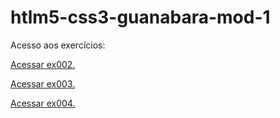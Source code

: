 # htlm5-css3-guanabara-mod-1

Acesso aos exercícios:

<a href="https://jfmoraeslara.github.io/htlm5-css3-guanabara-mod-1/ex002_paragrafos/ex002.html" target="_blank" rel="external">Acessar ex002.</a>

<a href="https://jfmoraeslara.github.io/htlm5-css3-guanabara-mod-1/ex003_img/" target="_blank" rel="external">Acessar ex003.</a>

<a href="https://jfmoraeslara.github.io/htlm5-css3-guanabara-mod-1/ex004_icone_site/" target="_blank" rel="external">Acessar ex004.</a>